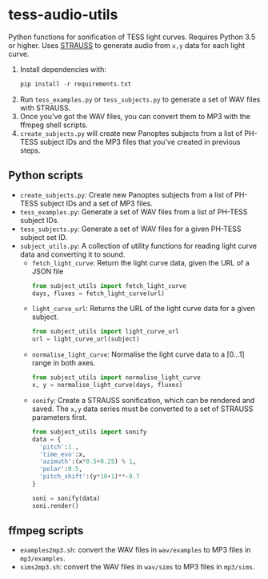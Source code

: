# tess-audio-utils
Python functions for sonification of TESS light curves. Requires Python 3.5 or higher. Uses [STRAUSS](https://github.com/james-trayford/strauss) to generate audio from `x,y` data for each light curve.

1. Install dependencies with:
    ```python
    pip install -r requirements.txt
    ```
1. Run `tess_examples.py` or `tess_subjects.py` to generate a set of WAV files with STRAUSS.
1. Once you've got the WAV files, you can convert them to MP3 with the ffmpeg shell scripts.
1. `create_subjects.py` will create new Panoptes subjects from a list of PH-TESS subject IDs and the MP3 files that you've created in previous steps.

## Python scripts

- `create_subjects.py`: Create new Panoptes subjects from a list of PH-TESS subject IDs and a set of MP3 files.
- `tess_examples.py`: Generate a set of WAV files from a list of PH-TESS subject IDs.
- `tess_subjects.py`: Generate a set of WAV files for a given PH-TESS subject set ID.
- `subject_utils.py`: A collection of utility functions for reading light curve data and converting it to sound.
  - `fetch_light_curve`: Return the light curve data, given the URL of a JSON file
    ```python
    from subject_utils import fetch_light_curve
    days, fluxes = fetch_light_curve(url)
    ```
  - `light_curve_url`: Returns the URL of the light curve data for a given subject.
    ```python
    from subject_utils import light_curve_url
    url = light_curve_url(subject)
    ```
  - `normalise_light_curve`: Normalise the light curve data to a [0…1] range in both axes.
    ```python
    from subject_utils import normalise_light_curve
    x, y = normalise_light_curve(days, fluxes)
    ```
  - `sonify`: Create a STRAUSS sonification, which can be rendered and saved. The `x,y` data series must be converted to a set of STRAUSS parameters first.
    ```python
    from subject_utils import sonify
    data = {
      'pitch':1.,
      'time_evo':x,
      'azimuth':(x*0.5+0.25) % 1,
      'polar':0.5,
      'pitch_shift':(y*10+1)**-0.7
    }

    soni = sonify(data)
    soni.render()
    ```

## ffmpeg scripts
- `examples2mp3.sh`: convert the WAV files in `wav/examples` to MP3 files in `mp3/examples`.
- `sims2mp3.sh`: convert the WAV files in `wav/sims` to MP3 files in `mp3/sims`.
